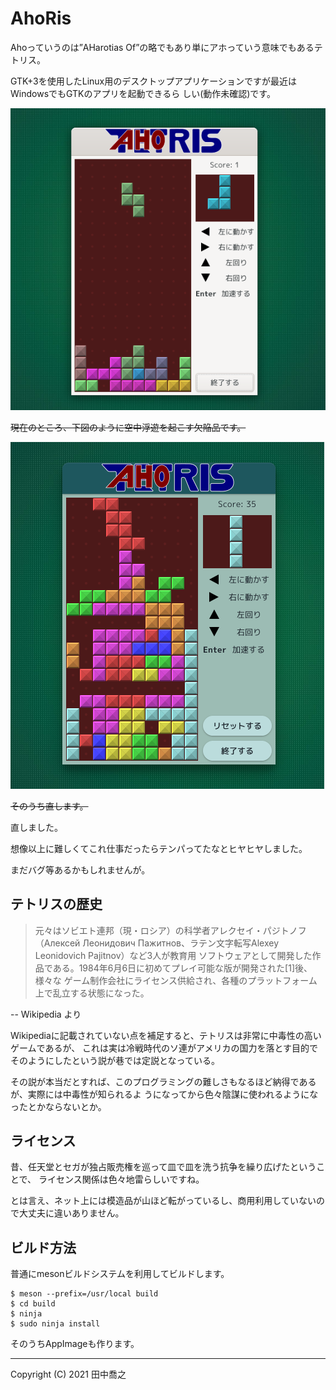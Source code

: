 AhoRis
====================================================================================================
Ahoっていうのは”AHarotias Of”の略でもあり単にアホっていう意味でもあるテトリス。

GTK+3を使用したLinux用のデスクトップアプリケーションですが最近はWindowsでもGTKのアプリを起動できるら
しい(動作未確認)です。

![画像](docs/images/screenshot-1.png)

~~現在のところ、下図のように空中浮遊を起こす欠陥品です。~~

![画像](docs/images/screenshot-2.png)

~~そのうち直します。~~

直しました。

想像以上に難しくてこれ仕事だったらテンパってたなとヒヤヒヤしました。

まだバグ等あるかもしれませんが。

テトリスの歴史
----------------------------------------------------------------------------------------------------
> 元々はソビエト連邦（現・ロシア）の科学者アレクセイ・パジトノフ（Алексей
> Леонидович Пажитнов、ラテン文字転写Alexey Leonidovich Pajitnov）など3人が教育用
> ソフトウェアとして開発した作品である。1984年6月6日に初めてプレイ可能な版が開発された[1]後、様々な
> ゲーム制作会社にライセンス供給され、各種のプラットフォーム上で乱立する状態になった。

-- Wikipedia より

Wikipediaに記載されていない点を補足すると、テトリスは非常に中毒性の高いゲームであるが、
これは実は冷戦時代のソ連がアメリカの国力を落とす目的でそのようにしたという説が巷では定説となっている。

その説が本当だとすれば、このプログラミングの難しさもなるほど納得であるが、実際には中毒性が知られるよ
うになってから色々陰謀に使われるようになったとかならないとか。

ライセンス
----------------------------------------------------------------------------------------------------
昔、任天堂とセガが独占販売権を巡って皿で皿を洗う抗争を繰り広げたということで、
ライセンス関係は色々地雷らしいですね。

とは言え、ネット上には模造品が山ほど転がっているし、商用利用していないので大丈夫に違いありません。

ビルド方法
----------------------------------------------------------------------------------------------------
普通にmesonビルドシステムを利用してビルドします。

    $ meson --prefix=/usr/local build
	$ cd build
	$ ninja
	$ sudo ninja install

そのうちAppImageも作ります。

----------------------------------------------------------------------------------------------------

Copyright (C) 2021 田中喬之
